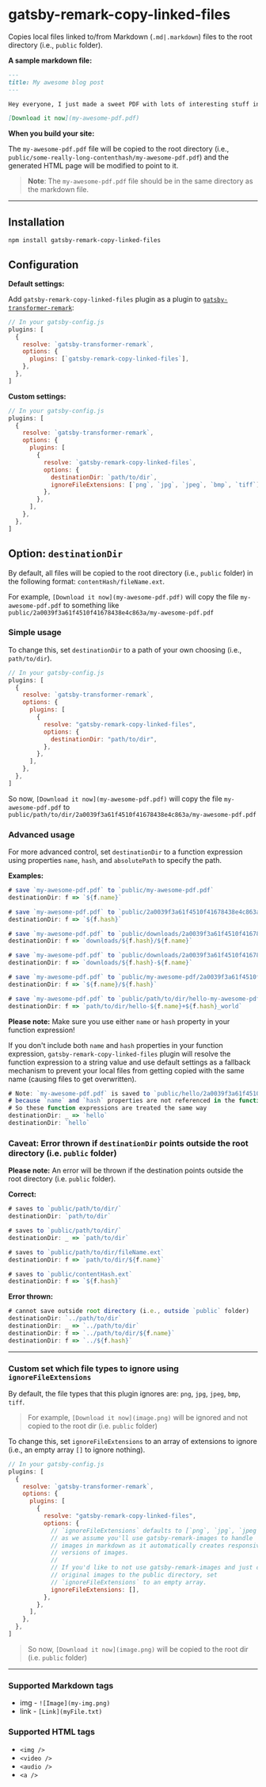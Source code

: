 # gatsby-remark-copy-linked-files

Copies local files linked to/from Markdown (`.md|.markdown`) files to the root directory (i.e., `public` folder).

**A sample markdown file:**

```markdown
---
title: My awesome blog post
---

Hey everyone, I just made a sweet PDF with lots of interesting stuff in it.

[Download it now](my-awesome-pdf.pdf)
```

**When you build your site:**

The `my-awesome-pdf.pdf` file will be copied to the root directory (i.e., `public/some-really-long-contenthash/my-awesome-pdf.pdf`) and the generated HTML page will be modified to point to it.

> **Note**: The `my-awesome-pdf.pdf` file should be in the same directory as the markdown file.

---

## Installation

```shell
npm install gatsby-remark-copy-linked-files
```

## Configuration

**Default settings:**

Add `gatsby-remark-copy-linked-files` plugin as a plugin to [`gatsby-transformer-remark`](https://www.gatsbyjs.com/plugins/gatsby-transformer-remark/):

```js:title=gatsby-config.js
// In your gatsby-config.js
plugins: [
  {
    resolve: `gatsby-transformer-remark`,
    options: {
      plugins: [`gatsby-remark-copy-linked-files`],
    },
  },
]
```

**Custom settings:**

```js:title=gatsby-config.js
// In your gatsby-config.js
plugins: [
  {
    resolve: `gatsby-transformer-remark`,
    options: {
      plugins: [
        {
          resolve: `gatsby-remark-copy-linked-files`,
          options: {
            destinationDir: `path/to/dir`,
            ignoreFileExtensions: [`png`, `jpg`, `jpeg`, `bmp`, `tiff`],
          },
        },
      ],
    },
  },
]
```

## Option: `destinationDir`

By default, all files will be copied to the root directory (i.e., `public` folder) in the following format: `contentHash/fileName.ext`.

For example, `[Download it now](my-awesome-pdf.pdf)` will copy the file `my-awesome-pdf.pdf` to something like `public/2a0039f3a61f4510f41678438e4c863a/my-awesome-pdf.pdf`

### Simple usage

To change this, set `destinationDir` to a path of your own choosing (i.e., `path/to/dir`).

```js
// In your gatsby-config.js
plugins: [
  {
    resolve: `gatsby-transformer-remark`,
    options: {
      plugins: [
        {
          resolve: "gatsby-remark-copy-linked-files",
          options: {
            destinationDir: "path/to/dir",
          },
        },
      ],
    },
  },
]
```

So now, `[Download it now](my-awesome-pdf.pdf)` will copy the file `my-awesome-pdf.pdf` to `public/path/to/dir/2a0039f3a61f4510f41678438e4c863a/my-awesome-pdf.pdf`

### Advanced usage

For more advanced control, set `destinationDir` to a function expression using properties `name`, `hash`, and `absolutePath` to specify the path.

**Examples:**

```js
# save `my-awesome-pdf.pdf` to `public/my-awesome-pdf.pdf`
destinationDir: f => `${f.name}`

# save `my-awesome-pdf.pdf` to `public/2a0039f3a61f4510f41678438e4c863a.pdf`
destinationDir: f => `${f.hash}`

# save `my-awesome-pdf.pdf` to `public/downloads/2a0039f3a61f4510f41678438e4c863a/my-awesome-pdf.pdf`
destinationDir: f => `downloads/${f.hash}/${f.name}`

# save `my-awesome-pdf.pdf` to `public/downloads/2a0039f3a61f4510f41678438e4c863a-my-awesome-pdf.pdf`
destinationDir: f => `downloads/${f.hash}-${f.name}`

# save `my-awesome-pdf.pdf` to `public/my-awesome-pdf/2a0039f3a61f4510f41678438e4c863a.pdf`
destinationDir: f => `${f.name}/${f.hash}`

# save `my-awesome-pdf.pdf` to `public/path/to/dir/hello-my-awesome-pdf+2a0039f3a61f4510f41678438e4c863a_world.pdf`
destinationDir: f => `path/to/dir/hello-${f.name}+${f.hash}_world`
```

**Please note:** Make sure you use either `name` or `hash` property in your function expression!

If you don't include both `name` and `hash` properties in your function expression, `gatsby-remark-copy-linked-files` plugin will resolve the function expression to a string value and use default settings as a fallback mechanism to prevent your local files from getting copied with the same name (causing files to get overwritten).

```js
# Note: `my-awesome-pdf.pdf` is saved to `public/hello/2a0039f3a61f4510f41678438e4c863a/my-awesome-pdf.pdf`
# because `name` and `hash` properties are not referenced in the function expression.
# So these function expressions are treated the same way
destinationDir: _ => `hello`
destinationDir: `hello`
```

### Caveat: Error thrown if `destinationDir` points outside the root directory (i.e. `public` folder)

**Please note:** An error will be thrown if the destination points outside the root directory (i.e. `public` folder).

**Correct:**

```js
# saves to `public/path/to/dir/`
destinationDir: `path/to/dir`

# saves to `public/path/to/dir/`
destinationDir: _ => `path/to/dir`

# saves to `public/path/to/dir/fileName.ext`
destinationDir: f => `path/to/dir/${f.name}`

# saves to `public/contentHash.ext`
destinationDir: f => `${f.hash}`
```

**Error thrown:**

```js
# cannot save outside root directory (i.e., outside `public` folder)
destinationDir: `../path/to/dir`
destinationDir: _ => `../path/to/dir`
destinationDir: f => `../path/to/dir/${f.name}`
destinationDir: f => `../${f.hash}`
```

---

### Custom set which file types to ignore using `ignoreFileExtensions`

By default, the file types that this plugin ignores are: `png`, `jpg`, `jpeg`, `bmp`, `tiff`.

> For example, `[Download it now](image.png)` will be ignored and not copied to the root dir (i.e. `public` folder)

To change this, set `ignoreFileExtensions` to an array of extensions to ignore (i.e., an empty array `[]` to ignore nothing).

```javascript
// In your gatsby-config.js
plugins: [
  {
    resolve: `gatsby-transformer-remark`,
    options: {
      plugins: [
        {
          resolve: "gatsby-remark-copy-linked-files",
          options: {
            // `ignoreFileExtensions` defaults to [`png`, `jpg`, `jpeg`, `bmp`, `tiff`]
            // as we assume you'll use gatsby-remark-images to handle
            // images in markdown as it automatically creates responsive
            // versions of images.
            //
            // If you'd like to not use gatsby-remark-images and just copy your
            // original images to the public directory, set
            // `ignoreFileExtensions` to an empty array.
            ignoreFileExtensions: [],
          },
        },
      ],
    },
  },
]
```

> So now, `[Download it now](image.png)` will be copied to the root dir (i.e. `public` folder)

---

### Supported Markdown tags

- img - `![Image](my-img.png)`
- link - `[Link](myFile.txt)`

### Supported HTML tags

- `<img />`
- `<video />`
- `<audio />`
- `<a />`
